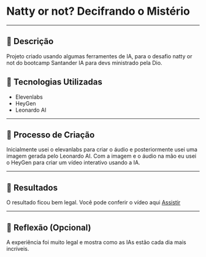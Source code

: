 # Natty or not? Decifrando o Mistério

---

## 📒 Descrição
Projeto criado usando algumas ferramentes de IA, para o desafio natty or not do bootcamp Santander IA para devs ministrado pela Dio.

## 🤖 Tecnologias Utilizadas
* Elevenlabs
* HeyGen
* Leonardo AI

---

## 🧐 Processo de Criação
Inicialmente usei o elevanlabs para criar o áudio e posteriormente usei uma imagem gerada pelo Leonardo AI. Com a imagem e o áudio na mão eu usei o HeyGen para criar um vídeo interativo usando a IA.

---

## 🚀 Resultados
O resultado ficou bem legal. Você pode conferir o vídeo aqui [Assistir](/output/gigi-video2.mp4)

---

## 💭 Reflexão (Opcional)
A experiência foi muito legal e mostra como as IAs estão cada dia mais incríveis.
```

